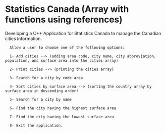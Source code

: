 # Statistics Canada (Array with functions using references)

Developing a C++ Application for Statistics Canada to manage the Canadian cities information.

      Allow a user to choose one of the following options:

      1- Add cities --> (adding area code, city name, city abbreviation, population, and surface area into the cities array)

      2- Print cities --> (printing the cities array)

      3- Search for a city by code area 

      4- Sort cities by surface area --> (sorting the country array by surface area in descending order)
  
      5- Search for a city by name

      6- Find the city having the highest surface area

      7- Find the city having the lowest surface area
  
      8- Exit the application.  
